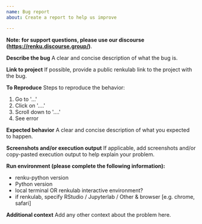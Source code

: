 ```yaml
---
name: Bug report
about: Create a report to help us improve

---
```


**Note: for support questions, please use our discourse (https://renku.discourse.group/)**.

**Describe the bug**
A clear and concise description of what the bug is.

**Link to project**
If possible, provide a public renkulab link to the project with the bug.

**To Reproduce**
Steps to reproduce the behavior:
1. Go to '...'
2. Click on '....'
3. Scroll down to '....'
4. See error

**Expected behavior**
A clear and concise description of what you expected to happen.

**Screenshots and/or execution output**
If applicable, add screenshots and/or copy-pasted execution output to help explain your problem.

**Run environment (please complete the following information):**
 - renku-python version
 - Python version
 - local terminal OR renkulab interactive environment?
 - if renkulab, specify RStudio / Jupyterlab / Other & browser [e.g. chrome, safari]

**Additional context**
Add any other context about the problem here.
